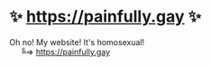 # ✨ https://painfully.gay ✨

 Oh no! My website! It's homosexual!<br>
 &nbsp;&nbsp;&nbsp;&nbsp;&nbsp;╚=>&nbsp;https://painfully.gay
